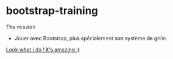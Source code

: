 # bootstrap-training


The mission
- Jouer avec Bootstrap, plus spécialement son système de grille.

[Look what i do ! it's amazing :)]()

